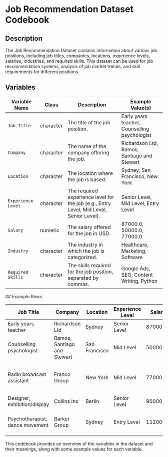 # Job Recommendation Dataset Codebook

## Description

The Job Recommendation Dataset contains information about various job positions, including job titles, companies, locations, experience levels, salaries, industries, and required skills. This dataset can be used for job recommendation systems, analysis of job market trends, and skill requirements for different positions.

## Variables

| Variable Name      | Class     | Description                                                                             | Example Value(s)                              |
|--------------------|-----------|-----------------------------------------------------------------------------------------|-----------------------------------------------|
| `Job Title`        | character | The title of the job position.                                                          | Early years teacher, Counselling psychologist |
| `Company`          | character | The name of the company offering the job.                                               | Richardson Ltd, Ramos, Santiago and Stewart   |
| `Location`         | character | The location where the job is based.                                                    | Sydney, San Francisco, New York               |
| `Experience Level` | character | The required experience level for the job (e.g., Entry Level, Mid Level, Senior Level). | Senior Level, Mid Level, Entry Level          |
| `Salary`           | numeric   | The salary offered for the job in USD.                                                  | 87000.0, 50000.0, 77000.0                     |
| `Industry`         | character | The industry in which the job is categorized.                                           | Healthcare, Marketing, Software               |
| `Required Skills`  | character | The skills required for the job position, separated by commas.                          | Google Ads, SEO, Content Writing, Python      |

\## Example Rows

| Job Title                       | Company                     | Location      | Experience Level | Salary   | Industry   | Required Skills                                          |
|---------------------------------|-----------------------------|---------------|------------------|----------|------------|----------------------------------------------------------|
| Early years teacher             | Richardson Ltd              | Sydney        | Senior Level     | 87000.0  | Healthcare | Pharmaceuticals                                          |
| Counselling psychologist        | Ramos, Santiago and Stewart | San Francisco | Mid Level        | 50000.0  | Marketing  | Google Ads, SEO, Content Writing                         |
| Radio broadcast assistant       | Franco Group                | New York      | Mid Level        | 77000.0  | Healthcare | Patient Care, Nursing, Medical Research, Pharmaceuticals |
| Designer, exhibition/display    | Collins Inc                 | Berlin        | Senior Level     | 90000.0  | Software   | Machine Learning                                         |
| Psychotherapist, dance movement | Barker Group                | Sydney        | Entry Level      | 112000.0 | Healthcare | Nursing, Medical Research, Pharmaceuticals               |

This codebook provides an overview of the variables in the dataset and their meanings, along with some example values for each variable.
